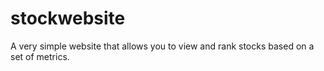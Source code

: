 # stockwebsite
A very simple website that allows you to view and rank stocks based on a set of metrics. 
